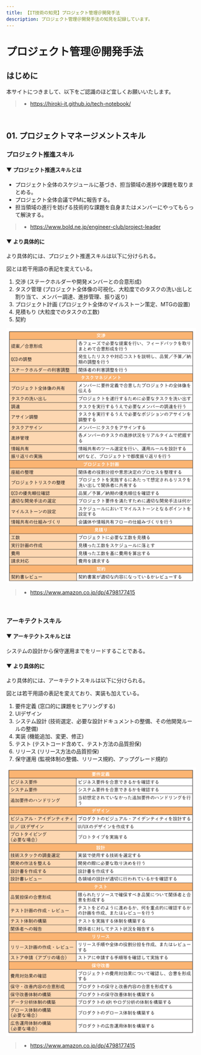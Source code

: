 ```yaml
---
title: 【IT技術の知見】プロジェクト管理＠開発手法
description: プロジェクト管理＠開発手法の知見を記録しています。
---
```


# プロジェクト管理＠開発手法

## はじめに

本サイトにつきまして、以下をご認識のほど宜しくお願いいたします。

> - https://hiroki-it.github.io/tech-notebook/

<br>

## 01. プロジェクトマネージメントスキル

### プロジェクト推進スキル

#### ▼ プロジェクト推進スキルとは

- プロジェクト全体のスケジュールに基づき、担当領域の進捗や課題を取りまとめる。
- プロジェクト全体会議でPMに報告する。
- 担当領域の進行を妨げる技術的な課題を自身またはメンバーにやってもらって解決する。

> - https://www.bold.ne.jp/engineer-club/project-leader

#### ▼ より具体的に

より具体的には、プロジェクト推進スキルは以下に分けられる。

図とは若干用語の表記を変えている。

1. 交渉 (ステークホルダーや開発メンバーとの合意形成)
2. タスク管理 (プロジェクト全体像の可視化、大粒度でのタスクの洗い出しと割り当て、メンバー調達、進捗管理、振り返り)
3. プロジェクト計画 (プロジェクト全体のマイルストーン策定、MTGの設置)
4. 見積もり (大粒度でのタスクの工数)
5. 契約

![project-management-skills_1.png](https://raw.githubusercontent.com/hiroki-it/tech-notebook-images/master/images/project-management-skills_1.png)

> - https://www.amazon.co.jp/dp/4798177415

<br>

### アーキテクトスキル

#### ▼ アーキテクトスキルとは

システムの設計から保守運用までをリードすることである。

#### ▼ より具体的に

より具体的には、アーキテクトスキルは以下に分けられる。

図とは若干用語の表記を変えており、実装も加えている。

1. 要件定義 (窓口的に課題をヒアリングする)
2. UIデザイン
3. システム設計 (技術選定、必要な設計ドキュメントの整備、その他開発ルールの整備)
4. 実装 (機能追加、変更、修正)
5. テスト (テストコード含めて、テスト方法の品質担保)
6. リリース (リリース方法の品質担保)
7. 保守運用 (監視体制の整備、リリース規約、アップグレード規約)

![project-management-skills_2.png](https://raw.githubusercontent.com/hiroki-it/tech-notebook-images/master/images/project-management-skills_2.png)

> - https://www.amazon.co.jp/dp/4798177415

<br>
